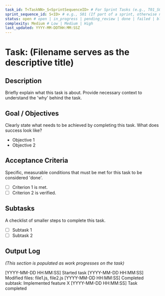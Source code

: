 ```yaml
---
task_id: T<TaskNN>_S<SprintSequenceID> # For Sprint Tasks (e.g., T01_S01) OR T<NNN> for General Tasks (e.g., T501)
sprint_sequence_id: S<ID> # e.g., S01 (If part of a sprint, otherwise null or absent)
status: open # open | in_progress | pending_review | done | failed | blocked
complexity: Medium # Low | Medium | High
last_updated: YYYY-MM-DDTHH:MM:SSZ
---
```


# Task: (Filename serves as the descriptive title)

## Description

Briefly explain what this task is about. Provide necessary context to understand the 'why' behind the task.

## Goal / Objectives

Clearly state what needs to be achieved by completing this task. What does success look like?

- Objective 1
- Objective 2

## Acceptance Criteria

Specific, measurable conditions that must be met for this task to be considered 'done'.

- [ ] Criterion 1 is met.
- [ ] Criterion 2 is verified.

## Subtasks

A checklist of smaller steps to complete this task.

- [ ] Subtask 1
- [ ] Subtask 2

## Output Log

*(This section is populated as work progresses on the task)*

[YYYY-MM-DD HH:MM:SS] Started task
[YYYY-MM-DD HH:MM:SS] Modified files: file1.js, file2.js
[YYYY-MM-DD HH:MM:SS] Completed subtask: Implemented feature X
[YYYY-MM-DD HH:MM:SS] Task completed
